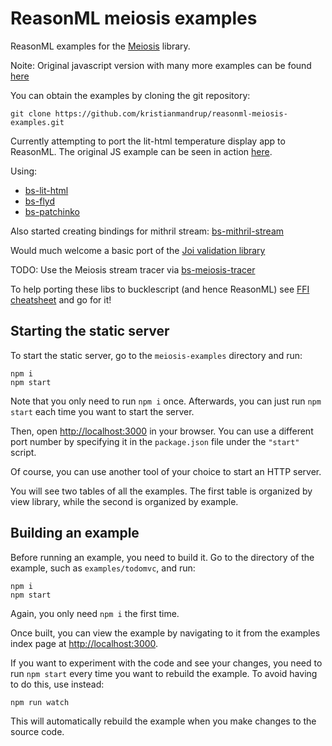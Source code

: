 # ReasonML meiosis examples

ReasonML examples for the [Meiosis](http://github.com/foxdonut/meiosis) library.

Noite: Original javascript version with many more examples can be found [here](https://github.com/foxdonut/meiosis-examples)

You can obtain the examples by cloning the git repository:

```
git clone https://github.com/kristianmandrup/reasonml-meiosis-examples.git
```

Currently attempting to port the lit-html temperature display app to ReasonML. The original JS example can be seen in action [here](https://meiosis.js.org/examples/setup/lit-html/index.html).

Using:

- [bs-lit-html](https://github.com/kristianmandrup/bs-lit-html)
- [bs-flyd](https://github.com/kristianmandrup/bs-flyd)
- [bs-patchinko](https://github.com/kristianmandrup/bs-patchinko)

Also started creating bindings for mithril stream: [bs-mithril-stream](https://github.com/kristianmandrup/bs-mithril-stream)

Would much welcome a basic port of the [Joi validation library](https://github.com/hapijs/joi)

TODO: Use the Meiosis stream tracer via [bs-meiosis-tracer](https://github.com/kristianmandrup/bs-meiosis-tracer)

To help porting these libs to bucklescript (and hence ReasonML) see [FFI cheatsheet](https://github.com/glennsl/bucklescript-ffi-cheatsheet) and go for it!

## Starting the static server

To start the static server, go to the `meiosis-examples` directory and run:

```
npm i
npm start
```

Note that you only need to run `npm i` once. Afterwards, you can just run `npm start` each time you want to start the server.

Then, open [http://localhost:3000](http://localhost:3000) in your browser. You can use a different port number by specifying it in the `package.json`
file under the `"start"` script.

Of course, you can use another tool of your choice to start an HTTP server.

You will see two tables of all the examples. The first table is organized by view library, while the second is organized by example.

## Building an example

Before running an example, you need to build it. Go to the directory of the example, such as `examples/todomvc`, and run:

```
npm i
npm start
```

Again, you only need `npm i` the first time.

Once built, you can view the example by navigating to it from the examples index page at [http://localhost:3000](http://localhost:3000).

If you want to experiment with the code and see your changes, you need to run `npm start` every time you want to rebuild the example. To avoid
having to do this, use instead:

```
npm run watch
```

This will automatically rebuild the example when you make changes to the source code.
